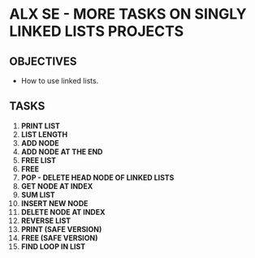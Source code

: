 # ALX SE - MORE TASKS ON SINGLY LINKED LISTS PROJECTS
## OBJECTIVES
- How to use linked lists.

## TASKS
<ol>
  <li> <b>PRINT LIST</b> </li>
  <li> <b>LIST LENGTH</b> </li>
<li> <b>ADD NODE</b> </li>
  <li> <b>ADD NODE AT THE END</b> </li>
  <li> <b>FREE LIST</b> </li>
  <li> <b>FREE</b> </li>
  <li> <b>POP - DELETE HEAD NODE OF LINKED LISTS</b> </li>
  <li> <b>GET NODE AT INDEX</b> </li>
  <li> <b>SUM LIST</b> </li>
  <li> <b>INSERT NEW NODE</b> </li>
  <li> <b>DELETE NODE AT INDEX</b> </li>
  <li> <b>REVERSE LIST</b> </li>
  <li> <b>PRINT (SAFE VERSION)</b> </li>
  <li> <b>FREE (SAFE VERSION)</b> </li>
  <li> <b>FIND LOOP IN LIST</b> </li>
</ol>

